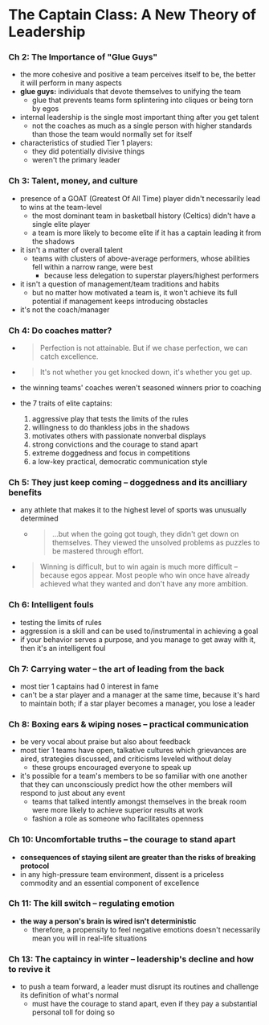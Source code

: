 # The Captain Class: A New Theory of Leadership

### Ch 2: The Importance of "Glue Guys"

* the more cohesive and positive a team perceives itself to be, the better it will perform in many aspects
* **glue guys:** individuals that devote themselves to unifying the team
  * glue that prevents teams form splintering into cliques or being torn by egos
* internal leadership is the single most important thing after you get talent
  * not the coaches as much as a single person with higher standards than those the team would normally set for itself
* characteristics of studied Tier 1 players:
  * they did potentially divisive things
  * weren't the primary leader

### Ch 3: Talent, money, and culture

* presence of a GOAT (Greatest Of All Time) player didn't necessarily lead to wins at the team-level
  * the most dominant team in basketball history (Celtics) didn't have a single elite player
  * a team is more likely to become elite if it has a captain leading it from the shadows
* it isn't a matter of overall talent
  * teams with clusters of above-average performers, whose abilities fell within a narrow range, were best
    * because less delegation to superstar players/highest performers
* it isn't a question of management/team traditions and habits
  * but no matter how motivated a team is, it won't achieve its full potential if management keeps introducing obstacles
* it's not the coach/manager

### Ch 4: Do coaches matter?

* > Perfection is not attainable. But if we chase perfection, we can catch excellence.

* > It's not whether you get knocked down, it's whether you get up.

* the winning teams' coaches weren't seasoned winners prior to coaching

* the 7 traits of elite captains:

  1. aggressive play that tests the limits of the rules
  2. willingness to do thankless jobs in the shadows
  3. motivates others with passionate nonverbal displays
  4. strong convictions and the courage to stand apart
  5. extreme doggedness and focus in competitions
  6. a low-key practical, democratic communication style

### Ch 5: They just keep coming – doggedness and its ancilliary benefits

* any athlete that makes it to the highest level of sports was unusually determined

  * > ...but when the going got tough, they didn't get down on themselves. They viewed the unsolved problems as puzzles to be mastered through effort.

* > Winning is difficult, but to win again is much more difficult – because egos appear. Most people who win once have already achieved what they wanted and don't have any more ambition.

### Ch 6: Intelligent fouls

* testing the limits of rules
* aggression is a skill and can be used to/instrumental in achieving a goal
* if your behavior serves a purpose, and you manage to get away with it, then it's an intelligent foul

### Ch 7: Carrying water – the art of leading from the back

* most tier 1 captains had 0 interest in fame
* can't be a star player and a manager at the same time, because it's hard to maintain both; if a star player becomes a manager, you lose a leader

### Ch 8: Boxing ears & wiping noses – practical communication

* be very vocal about praise but also about feedback
* most tier 1 teams have open, talkative cultures which grievances are aired, strategies discussed, and criticisms leveled without delay
  * these groups encouraged everyone to speak up
* it's possible for a team's members to be so familiar with one another that they can unconsciously predict how the other members will respond to just about any event
  * teams that talked intently amongst themselves in the break room were more likely to achieve superior results at work
  * fashion a role as someone who facilitates openness

### Ch 10: Uncomfortable truths – the courage to stand apart

* **consequences of staying silent are greater than the risks of breaking protocol**
* in any high-pressure team environment, dissent is a priceless commodity and an essential component of excellence

### Ch 11: The kill switch – regulating emotion

* **the way a person's brain is wired isn't deterministic**
  * therefore, a propensity to feel negative emotions doesn't necessarily mean you will in real-life situations

### Ch 13: The captaincy in winter – leadership's decline and how to revive it

* to push a team forward, a leader must disrupt its routines and challenge its definition of what's normal
  * must have the courage to stand apart, even if they pay a substantial personal toll for doing so